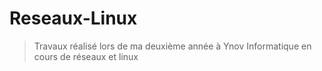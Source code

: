 # Reseaux-Linux
> Travaux réalisé lors de ma deuxième année à Ynov Informatique en cours de réseaux et linux 
